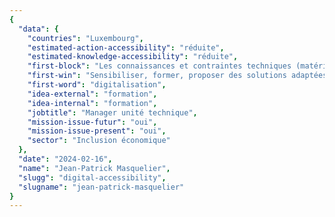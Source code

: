 ```yaml
---
{
  "data": {
    "countries": "Luxembourg",
    "estimated-action-accessibility": "réduite",
    "estimated-knowledge-accessibility": "réduite",
    "first-block": "Les connaissances et contraintes techniques (matériel, usage, etc.)",
    "first-win": "Sensibiliser, former, proposer des solutions adaptées",
    "first-word": "digitalisation",
    "idea-external": "formation",
    "idea-internal": "formation",
    "jobtitle": "Manager unité technique",
    "mission-issue-futur": "oui",
    "mission-issue-present": "oui",
    "sector": "Inclusion économique"
  },
  "date": "2024-02-16",
  "name": "Jean-Patrick Masquelier",
  "slugg": "digital-accessibility",
  "slugname": "jean-patrick-masquelier"
}
---
```


